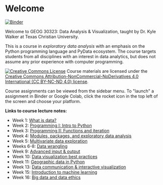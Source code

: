 # Welcome

[![Binder](https://mybinder.org/badge_logo.svg)](https://mybinder.org/v2/gh/walkerke/geog30323/master)

Welcome to GEOG 30323: Data Analysis & Visualization, taught by Dr. Kyle Walker at Texas Christian University.

This is a course in _exploratory data analysis_ with an emphasis on the Python programming language and PyData ecosystem.  The course targets students from all disciplines with an interest in data analytics, but does not assume any prior experience with computer programming.  

<a rel="license" href="http://creativecommons.org/licenses/by-nc-nd/2.0/"><img alt="Creative Commons License" style="border-width:0" src="https://i.creativecommons.org/l/by-nc-nd/2.0/88x31.png" /></a>
Course materials are licensed under the [Creative Commons Attribution-NonCommercial-NoDerivatives 4.0 International (CC BY-NC-ND 4.0) license](https://creativecommons.org/licenses/by-nc-nd/4.0/).   

Course assignments can be viewed from the sidebar menu.  To "launch" a assignment in Binder or Google Colab, click the rocket icon in the top left of the screen and choose your platform.  

__Links to course lecture notes:__

* Week 1: [What is data?](http://walkerke.github.io/geog30323/slides/what-is-data/#/)
* Week 2: [Programming I: Intro to Python](http://walkerke.github.io/geog30323/slides/programming-1/#/) 
* Week 3: [Programming II: Functions and iteration](http://walkerke.github.io/geog30323/slides/functions-and-iteration/#/)
* Week 4: [Modules, packages, and exploratory data analysis](https://walkerke.github.io/geog30323/slides/modules-and-eda/#/)
* Week 5: [Multivariate data exploration](https://walkerke.github.io/geog30323/slides/exploratory-viz/#/)
* Weeks 6-8: [Data wrangling](http://walkerke.github.io/geog30323/slides/data-wrangling/#/)
* Week 9: [Advanced input & output](https://walkerke.github.io/geog30323/slides/advanced-io/#/)
* Week 10: [Data visualization best practices](https://walkerke.github.io/geog30323/slides/data-visualization/#/)
* Week 11: [Geographic data in Python](https://walkerke.github.io/geog30323/slides/geographic/#/)
* Week 13: [Data communication & interactive visualization](https://walkerke.github.io/geog30323/slides/communicating/#/)
* Week 15: [Introduction to machine learning](https://walkerke.github.io/geog30323/slides/intro-to-ml/#/)
* Week 16: [Big data and data ethics](https://walkerke.github.io/geog30323/slides/ethics/#/)


<!-- Add more week-by-week as the slides are ready


-->

